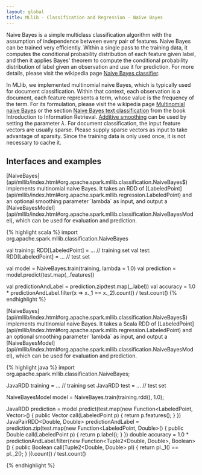 ```yaml
---
layout: global
title: MLlib - Classification and Regression - Naive Bayes
---
```


Naive Bayes is a simple multiclass classification algorithm with the assumption of independence between every pair of features. Naive Bayes can be trained very efficiently. Within a single pass to the training data, it computes the conditional probability distribution of each feature given label, and then it applies Bayes' theorem to compute the conditional probability distribution of label given an observation and use it for prediction. For more details, please visit the wikipedia page [Naive Bayes classifier](http://en.wikipedia.org/wiki/Naive_Bayes_classifier).

In MLlib, we implemented multinomial naive Bayes, which is typically used for document classification. Within that context, each observation is a document, each feature represents a term, whose value is the frequency of the term. For its formulation, please visit the wikipedia page [Multinomial naive Bayes](http://en.wikipedia.org/wiki/Naive_Bayes_classifier#Multinomial_naive_Bayes) or the section [Naive Bayes text classification](http://nlp.stanford.edu/IR-book/html/htmledition/naive-bayes-text-classification-1.html) from the book Introduction to Information Retrieval. [Additive smoothing](http://en.wikipedia.org/wiki/Lidstone_smoothing) can be used by setting the parameter $\lambda$. For document classification, the input feature vectors are usually sparse. Please supply sparse vectors as input to take advantage of sparsity. Since the training data is only used once, it is not necessary to cache it.

## Interfaces and examples

<div class="codetabs">
<div data-lang="scala" markdown="1">
[NaiveBayes](api/mllib/index.html#org.apache.spark.mllib.classification.NaiveBayes$) implements multinomial naive Bayes. It takes an RDD of [LabeledPoint](api/mllib/index.html#org.apache.spark.mllib.regression.LabeledPoint) and an optional smoothing parameter `lambda` as input, and output a [NaiveBayesModel](api/mllib/index.html#org.apache.spark.mllib.classification.NaiveBayesModel), which can be used for evaluation and prediction.

{% highlight scala %}
import org.apache.spark.mllib.classification.NaiveBayes

val training: RDD[LabeledPoint] = ... // training set
val test: RDD[LabeledPoint] = ... // test set

val model = NaiveBayes.train(training, lambda = 1.0)
val prediction = model.predict(test.map(_.features))

val predictionAndLabel = prediction.zip(test.map(_.label))
val accuracy = 1.0 * predictionAndLabel.filter(x => x._1 == x._2).count() / test.count()
{% endhighlight %}

</div>

<div data-lang="java" markdown="1">
[NaiveBayes](api/mllib/index.html#org.apache.spark.mllib.classification.NaiveBayes$) implements multinomial naive Bayes. It takes a Scala RDD of [LabeledPoint](api/mllib/index.html#org.apache.spark.mllib.regression.LabeledPoint) and an optional smoothing parameter `lambda` as input, and output a [NaiveBayesModel](api/mllib/index.html#org.apache.spark.mllib.classification.NaiveBayesModel), which can be used for evaluation and prediction.

{% highlight java %}
import org.apache.spark.mllib.classification.NaiveBayes;

JavaRDD<LabeledPoint> training = ... // training set
JavaRDD<LabeledPoint> test = ... // test set

NaiveBayesModel model = NaiveBayes.train(training.rdd(), 1.0);

JavaRDD<Double> prediction = model.predict(test.map(new Function<LabeledPoint, Vector>() {
    public Vector call(LabeledPoint p) {
      return p.features();
    }
  })
JavaPairRDD<Double, Double> predictionAndLabel = 
  prediction.zip(test.map(new Function<LabeledPoint, Double>() {
    public Double call(LabeledPoint p) {
      return p.label();
    }
  })
double accuracy = 1.0 * predictionAndLabel.filter(new Function<Tuple2<Double, Double>, Boolean>() {
    public Boolean call(Tuple2<Double, Double> pl) {
      return pl._1() == pl._2();
    }
  }).count() / test.count()

{% endhighlight %}
</div>
</div>